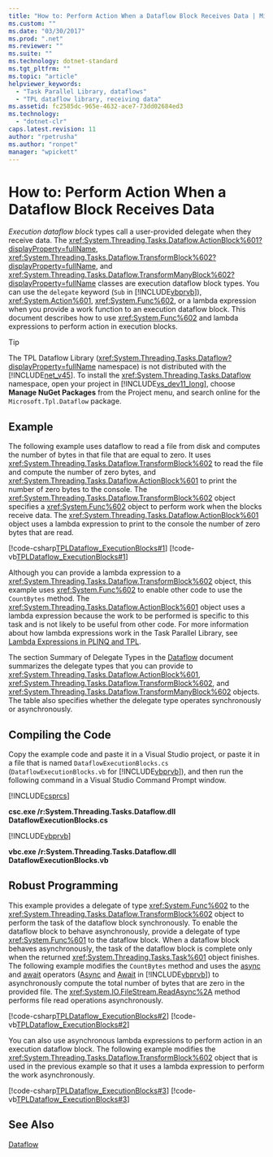 ```yaml
---
title: "How to: Perform Action When a Dataflow Block Receives Data | Microsoft Docs"
ms.custom: ""
ms.date: "03/30/2017"
ms.prod: ".net"
ms.reviewer: ""
ms.suite: ""
ms.technology: dotnet-standard
ms.tgt_pltfrm: ""
ms.topic: "article"
helpviewer_keywords: 
  - "Task Parallel Library, dataflows"
  - "TPL dataflow library, receiving data"
ms.assetid: fc2585dc-965e-4632-ace7-73dd02684ed3
ms.technology: 
  - "dotnet-clr"
caps.latest.revision: 11
author: "rpetrusha"
ms.author: "ronpet"
manager: "wpickett"
---
```

# How to: Perform Action When a Dataflow Block Receives Data
*Execution dataflow block* types call a user-provided delegate when they receive data. The <xref:System.Threading.Tasks.Dataflow.ActionBlock%601?displayProperty=fullName>, <xref:System.Threading.Tasks.Dataflow.TransformBlock%602?displayProperty=fullName>, and <xref:System.Threading.Tasks.Dataflow.TransformManyBlock%602?displayProperty=fullName> classes are execution dataflow block types. You can use the `delegate` keyword (`Sub` in [!INCLUDE[vbprvb](../../../includes/vbprvb-md.md)]), <xref:System.Action%601>, <xref:System.Func%602>, or a lambda expression when you provide a work function to an execution dataflow block. This document describes how to use <xref:System.Func%602> and lambda expressions to perform action in execution blocks.  
  
> [!TIP]
>  The TPL Dataflow Library (<xref:System.Threading.Tasks.Dataflow?displayProperty=fullName> namespace) is not distributed with the [!INCLUDE[net_v45](../../../includes/net-v45-md.md)]. To install the <xref:System.Threading.Tasks.Dataflow> namespace, open your project in [!INCLUDE[vs_dev11_long](../../../includes/vs-dev11-long-md.md)], choose **Manage NuGet Packages** from the Project menu, and search online for the `Microsoft.Tpl.Dataflow` package.  
  
## Example  
 The following example uses dataflow to read a file from disk and computes the number of bytes in that file that are equal to zero. It uses <xref:System.Threading.Tasks.Dataflow.TransformBlock%602> to read the file and compute the number of zero bytes, and <xref:System.Threading.Tasks.Dataflow.ActionBlock%601> to print the number of zero bytes to the console. The <xref:System.Threading.Tasks.Dataflow.TransformBlock%602> object specifies a <xref:System.Func%602> object to perform work when the blocks receive data. The <xref:System.Threading.Tasks.Dataflow.ActionBlock%601> object uses a lambda expression to print to the console the number of zero bytes that are read.  
  
 [!code-csharp[TPLDataflow_ExecutionBlocks#1](../../../samples/snippets/csharp/VS_Snippets_Misc/tpldataflow_executionblocks/cs/dataflowexecutionblocks.cs#1)]
 [!code-vb[TPLDataflow_ExecutionBlocks#1](../../../samples/snippets/visualbasic/VS_Snippets_Misc/tpldataflow_executionblocks/vb/dataflowexecutionblocks.vb#1)]  
  
 Although you can provide a lambda expression to a <xref:System.Threading.Tasks.Dataflow.TransformBlock%602> object, this example uses <xref:System.Func%602> to enable other code to use the `CountBytes` method. The <xref:System.Threading.Tasks.Dataflow.ActionBlock%601> object uses a lambda expression because the work to be performed is specific to this task and is not likely to be useful from other code. For more information about how lambda expressions work in the Task Parallel Library, see [Lambda Expressions in PLINQ and TPL](../../../docs/standard/parallel-programming/lambda-expressions-in-plinq-and-tpl.md).  
  
 The section Summary of Delegate Types in the [Dataflow](../../../docs/standard/parallel-programming/dataflow-task-parallel-library.md) document summarizes the delegate types that you can provide to <xref:System.Threading.Tasks.Dataflow.ActionBlock%601>, <xref:System.Threading.Tasks.Dataflow.TransformBlock%602>, and <xref:System.Threading.Tasks.Dataflow.TransformManyBlock%602> objects. The table also specifies whether the delegate type operates synchronously or asynchronously.  
  
## Compiling the Code  
 Copy the example code and paste it in a Visual Studio project, or paste it in a file that is named `DataflowExecutionBlocks.cs` (`DataflowExecutionBlocks.vb` for [!INCLUDE[vbprvb](../../../includes/vbprvb-md.md)]), and then run the following command in a Visual Studio Command Prompt window.  
  
 [!INCLUDE[csprcs](../../../includes/csprcs-md.md)]  
  
 **csc.exe /r:System.Threading.Tasks.Dataflow.dll DataflowExecutionBlocks.cs**  
  
 [!INCLUDE[vbprvb](../../../includes/vbprvb-md.md)]  
  
 **vbc.exe /r:System.Threading.Tasks.Dataflow.dll DataflowExecutionBlocks.vb**  
  
## Robust Programming  
 This example provides a delegate of type <xref:System.Func%602> to the <xref:System.Threading.Tasks.Dataflow.TransformBlock%602> object to perform the task of the dataflow block synchronously. To enable the dataflow block to behave asynchronously, provide a delegate of type <xref:System.Func%601> to the dataflow block. When a dataflow block behaves asynchronously, the task of the dataflow block is complete only when the returned <xref:System.Threading.Tasks.Task%601> object finishes. The following example modifies the `CountBytes` method and uses the [async](~/docs/csharp/language-reference/keywords/async.md) and [await](~/docs/csharp/language-reference/keywords/await.md) operators ([Async](~/docs/visual-basic/language-reference/modifiers/async.md) and [Await](~/docs/visual-basic/language-reference/operators/await-operator.md) in [!INCLUDE[vbprvb](../../../includes/vbprvb-md.md)]) to asynchronously compute the total number of bytes that are zero in the provided file. The <xref:System.IO.FileStream.ReadAsync%2A> method performs file read operations asynchronously.  
  
 [!code-csharp[TPLDataflow_ExecutionBlocks#2](../../../samples/snippets/csharp/VS_Snippets_Misc/tpldataflow_executionblocks/cs/dataflowexecutionblocks.cs#2)]
 [!code-vb[TPLDataflow_ExecutionBlocks#2](../../../samples/snippets/visualbasic/VS_Snippets_Misc/tpldataflow_executionblocks/vb/dataflowexecutionblocks.vb#2)]  
  
 You can also use asynchronous lambda expressions to perform action in an execution dataflow block. The following example modifies the <xref:System.Threading.Tasks.Dataflow.TransformBlock%602> object that is used in the previous example so that it uses a lambda expression to perform the work asynchronously.  
  
 [!code-csharp[TPLDataflow_ExecutionBlocks#3](../../../samples/snippets/csharp/VS_Snippets_Misc/tpldataflow_executionblocks/cs/dataflowexecutionblocks.cs#3)]
 [!code-vb[TPLDataflow_ExecutionBlocks#3](../../../samples/snippets/visualbasic/VS_Snippets_Misc/tpldataflow_executionblocks/vb/dataflowexecutionblocks.vb#3)]  
  
## See Also  
 [Dataflow](../../../docs/standard/parallel-programming/dataflow-task-parallel-library.md)